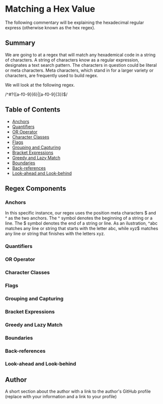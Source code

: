 # Matching a Hex Value

The following commentary will be explaining the hexadecimal regular express (otherwise known as the hex regex). 

## Summary

We are going to at a regex that will match any hexademical code in a string of characters. A string of characters know as a regular expression, designates a text search pattern. The characters in question could be literal or meta characters. Meta characters, which stand in for a larger variety or characters, are frequently used to build regex.

We will look at the following regex.

/^#?([a-f0-9]{6}|[a-f0-9]{3})$/


## Table of Contents

- [Anchors](#anchors)
- [Quantifiers](#quantifiers)
- [OR Operator](#or-operator)
- [Character Classes](#character-classes)
- [Flags](#flags)
- [Grouping and Capturing](#grouping-and-capturing)
- [Bracket Expressions](#bracket-expressions)
- [Greedy and Lazy Match](#greedy-and-lazy-match)
- [Boundaries](#boundaries)
- [Back-references](#back-references)
- [Look-ahead and Look-behind](#look-ahead-and-look-behind)

## Regex Components

### Anchors

In this specific instance, our regex uses the position meta characters $ and ^ as the two anchors. The ^ symbol denotes the beginning of a string or a line. The $ symbol denotes the end of a string or line. As an ilustration, ^abc matches any line or string that starts with the letter abc, while xyz$ matches any line or string that finishes with the letters xyz.

### Quantifiers

### OR Operator

### Character Classes

### Flags

### Grouping and Capturing

### Bracket Expressions

### Greedy and Lazy Match

### Boundaries

### Back-references

### Look-ahead and Look-behind

## Author

A short section about the author with a link to the author's GitHub profile (replace with your information and a link to your profile)
